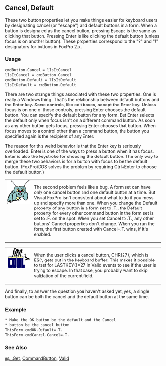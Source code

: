## Cancel, Default

These two button properties let you make things easier for keyboard users by designating cancel (or "escape") and default buttons in a form. When a button is designated as the cancel button, pressing Escape is the same as clicking that button. Pressing Enter is like clicking the default button (unless focus is on another button). These properties correspond to the "\?" and "\!" designators for buttons in FoxPro 2.x.

### Usage

```foxpro
cmdButton.Cancel = lIsItCancel
lIsItCancel = cmdButton.Cancel
cmdButton.Default = lIsItDefault
lIsItDefault = cmdButton.Default
```

There are two strange things associated with these two properties. One is really a Windows thing. That's the relationship between default buttons and the Enter key. Some controls, like edit boxes, accept the Enter key. Unless focus is on one of those controls, pressing Enter chooses the default button. You can specify the default button for any form. But Enter selects the default only when focus isn't on a different command button. As soon as any other button gets focus, pressing Enter chooses that button. When focus moves to a control other than a command button, the button you specified again is the recipient of any Enter.

The reason for this weird behavior is that the Enter key is seriously overloaded. Enter is one of the ways to press a button when it has focus. Enter is also the keystroke for choosing the default button. The only way to merge these two behaviors is for a button with focus to be the default button. (FoxPro/DOS solves the problem by requiring Ctrl+Enter to choose the default button.) 

<table>
<tr>
  <td width="17%" valign="top">
<img width="95" height="77" src="bug.gif">
  </td>
  <td width="83%">
  <p>The second problem feels like a bug. A form set can have only one cancel button and one default button at a time. But Visual FoxPro isn't consistent about what to do if you mess up and specify more than one. When you change the Default property of any button in a form set to .T., the Default property for every other command button in the form set is set to .F. on the spot. When you set Cancel to .T., any other buttons' Cancel properties don't change. When you run the form, the first button created with Cancel=.T. wins, if it's enabled. </p>
  </td>
 </tr>
</table>

<table>
<tr>
  <td width="17%" valign="top">
<img width="114" height="67" src="cool.gif">
  </td>
  <td width="83%">
  <p>When the user clicks a cancel button, CHR(27), which is ESC, gets put in the keyboard buffer. This makes it possible to test for LASTKEY()=27 in Valid events to see if the user is trying to escape. In that case, you probably want to skip validation of the current field.</p>
  </td>
 </tr>
</table>

And finally, to answer the question you haven't asked yet, yes, a single button can be both the cancel and the default button at the same time.

### Example

```foxpro
* Make the OK button be the default and the Cancel
* button be the cancel button
ThisForm.cmdOK.Default=.T.
ThisForm.cmdCancel.Cancel=.T.
```
### See Also

[@...Get](s4g176.md), [CommandButton](s4g484.md), [Valid](s4g413.md)